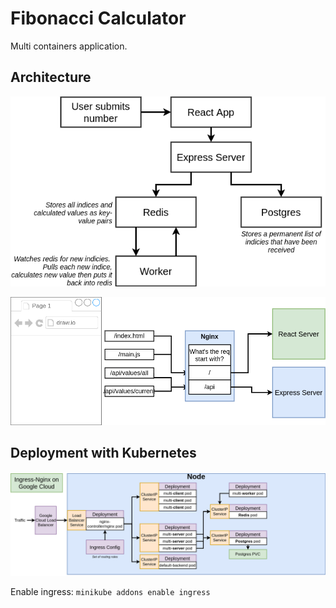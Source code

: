 # Fibonacci Calculator
Multi containers application.
## Architecture
![Diagram](./architecture.png)

![nginx](./nginx.png)

## Deployment with Kubernetes
![](./ingress-nginx.png)

Enable ingress: `minikube addons enable ingress`  
